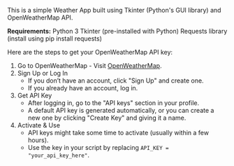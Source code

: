 This is a simple Weather App built using Tkinter (Python's GUI library) and OpenWeatherMap API.

**Requirements:**
Python 3
Tkinter (pre-installed with Python)
Requests library (install using pip install requests)

Here are the steps to get your OpenWeatherMap API key:  
1. Go to OpenWeatherMap - Visit [OpenWeatherMap](https://home.openweathermap.org/).  
2. Sign Up or Log In
   - If you don’t have an account, click "Sign Up" and create one.  
   - If you already have an account, log in.  
3. Get API Key 
   - After logging in, go to the "API keys" section in your profile.  
   - A default API key is generated automatically, or you can create a new one by clicking "Create Key" and giving it a name.  
4. Activate & Use
   - API keys might take some time to activate (usually within a few hours).  
   - Use the key in your script by replacing `API_KEY = "your_api_key_here"`.  
